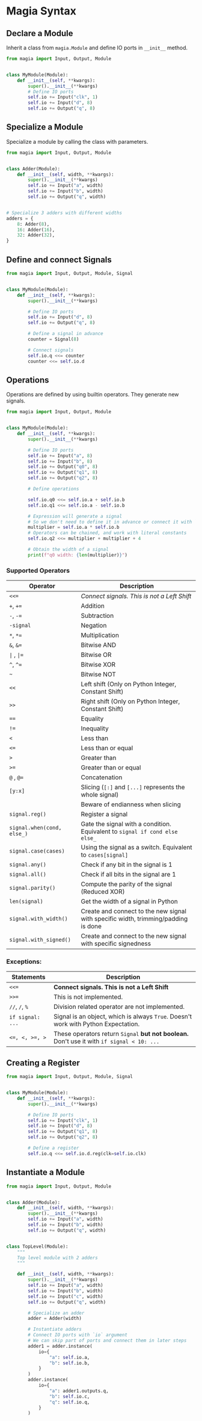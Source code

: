 # Magia Syntax

## Declare a Module

Inherit a class from `magia.Module` and define IO ports in `__init__` method.

```python
from magia import Input, Output, Module


class MyModule(Module):
    def __init__(self, **kwargs):
        super().__init__(**kwargs)
        # Define IO ports
        self.io += Input("clk", 1)
        self.io += Input("d", 8)
        self.io += Output("q", 8) 
```

## Specialize a Module

Specialize a module by calling the class with parameters.

```python
from magia import Input, Output, Module


class Adder(Module):
    def __init__(self, width, **kwargs):
        super().__init__(**kwargs)
        self.io += Input("a", width)
        self.io += Input("b", width)
        self.io += Output("q", width)


# Specialize 3 adders with different widths
adders = {
    8: Adder(8),
    16: Adder(16),
    32: Adder(32),
}
```

## Define and connect Signals

```python
from magia import Input, Output, Module, Signal


class MyModule(Module):
    def __init__(self, **kwargs):
        super().__init__(**kwargs)

        # Define IO ports
        self.io += Input("d", 8)
        self.io += Output("q", 8)

        # Define a signal in advance
        counter = Signal(8)

        # Connect signals
        self.io.q <<= counter
        counter <<= self.io.d
```

## Operations

Operations are defined by using builtin operators.
They generate new signals.

```python
from magia import Input, Output, Module


class MyModule(Module):
    def __init__(self, **kwargs):
        super().__init__(**kwargs)

        # Define IO ports
        self.io += Input("a", 8)
        self.io += Input("b", 8)
        self.io += Output("q0", 8)
        self.io += Output("q1", 8)
        self.io += Output("q2", 8)

        # Define operations

        self.io.q0 <<= self.io.a + self.io.b
        self.io.q1 <<= self.io.a - self.io.b

        # Expression will generate a signal
        # So we don't need to define it in advance or connect it with `<<=`
        multiplier = self.io.a * self.io.b
        # Operators can be chained, and work with literal constants
        self.io.q2 <<= multiplier + multiplier + 4

        # Obtain the width of a signal
        print(f"q0 width: {len(multiplier)}")

```

### Supported Operators

| Operator                   | Description                                                                        |
|----------------------------|------------------------------------------------------------------------------------|
| `<<=`                      | *Connect signals. This is not a Left Shift*                                        |
| `+`, `+=`                  | Addition                                                                           |
| `-`, `-=`                  | Subtraction                                                                        |
| `-signal`                  | Negation                                                                           |
| `*`, `*=`                  | Multiplication                                                                     |
| `&`, `&=`                  | Bitwise AND                                                                        |
| `\|` , `\|=`               | Bitwise OR                                                                         |
| `^`, `^=`                  | Bitwise XOR                                                                        |
| `~`                        | Bitwise NOT                                                                        |
| `<<`                       | Left shift (Only on Python Integer, Constant Shift)                                |
| `>>`                       | Right shift (Only on Python Integer, Constant Shift)                               |
| `==`                       | Equality                                                                           |
| `!=`                       | Inequality                                                                         |
| `<`                        | Less than                                                                          |
| `<=`                       | Less than or equal                                                                 |
| `>`                        | Greater than                                                                       |
| `>=`                       | Greater than or equal                                                              |
| `@` , `@=`                 | Concatenation                                                                      |
| `[y:x]`                    | Slicing (`[:]` and `[...]` represents the whole signal)                            |
|                            | Beware of endianness when slicing                                                  |
| `signal.reg()`             | Register a signal                                                                  |
| `signal.when(cond, else_)` | Gate the signal with a condition. Equivalent to `signal if cond else else_`        |
| `signal.case(cases)`       | Using the signal as a switch. Equivalent to `cases[signal]`                        |
| `signal.any()`             | Check if any bit in the signal is 1                                                |
| `signal.all()`             | Check if all bits in the signal are 1                                              |
| `signal.parity()`          | Compute the parity of the signal (Reduced XOR)                                     |
| `len(signal)`              | Get the width of a signal in Python                                                |
| `signal.with_width()`      | Create and connect to the new signal with specific width, trimming/padding is done |
| `signal.with_signed()`     | Create and connect to the new signal with specific signedness                      |

### Exceptions:

| Statements       | Description                                                                                  |
|------------------|----------------------------------------------------------------------------------------------|
| `<<=`            | **Connect signals. This is not a Left Shift**                                                |
| `>>=`            | This is not implemented.                                                                     |
| `//`, `/`, `%`   | Division related operator are not implemented.                                               |
| `if signal: ...` | Signal is an object, which is always `True`. Doesn't work with Python Expectation.           |
| `<=, <, >=, >`   | These operators return `Signal` **but not boolean.** Don't use it with `if signal < 10: ...` |

## Creating a Register

```python
from magia import Input, Output, Module, Signal


class MyModule(Module):
    def __init__(self, **kwargs):
        super().__init__(**kwargs)

        # Define IO ports
        self.io += Input("clk", 1)
        self.io += Input("d", 8)
        self.io += Output("q1", 8)
        self.io += Output("q2", 8)

        # Define a register
        self.io.q <<= self.io.d.reg(clk=self.io.clk)
```

## Instantiate a Module

```python
from magia import Input, Output, Module


class Adder(Module):
    def __init__(self, width, **kwargs):
        super().__init__(**kwargs)
        self.io += Input("a", width)
        self.io += Input("b", width)
        self.io += Output("q", width)


class TopLevel(Module):
    """
    Top level module with 2 adders
    """

    def __init__(self, width, **kwargs):
        super().__init__(**kwargs)
        self.io += Input("a", width)
        self.io += Input("b", width)
        self.io += Input("c", width)
        self.io += Output("q", width)

        # Specialize an adder
        adder = Adder(width)

        # Instantiate adders
        # Connect IO ports with `io` argument
        # We can skip part of ports and connect them in later steps
        adder1 = adder.instance(
            io={
                "a": self.io.a,
                "b": self.io.b,
            }
        )
        adder.instance(
            io={
                "a": adder1.outputs.q,
                "b": self.io.c,
                "q": self.io.q,
            }
        )

```
